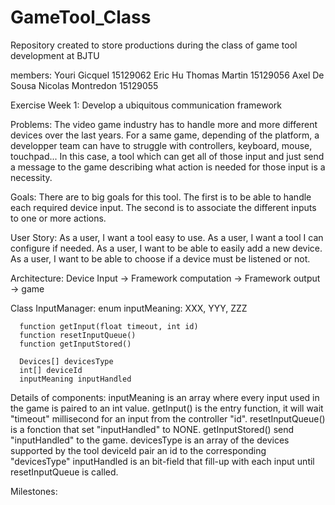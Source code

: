 # GameTool_Class
Repository created to store productions during the class of game tool development at BJTU

members:
  Youri Gicquel 15129062
  Eric Hu
  Thomas Martin 15129056
  Axel De Sousa
  Nicolas Montredon 15129055

Exercise Week 1: Develop a ubiquitous communication framework

Problems:
  The video game industry has to handle more and more different devices over the last years. For a same game, depending of the platform, a developper team can have to struggle with controllers, keyboard, mouse, touchpad... In this case, a tool which can get all of those input and just send a message to the game describing what action is needed for those input is a necessity.
  
Goals:
  There are to big goals for this tool. The first is to be able to handle each required device input. The second is to associate the different inputs to one or more actions.
  
User Story:
  As a user, I want a tool easy to use.
	As a user, I want a tool I can configure if needed.
	As a user, I want to be able to easily add a new device.
	As a user, I want to be able to choose if a device must be listened or not.

Architecture:
  Device Input -> Framework computation -> Framework output -> game

  Class InputManager:
      enum inputMeaning:
        XXX,
        YYY,
        ZZZ
      
      function getInput(float timeout, int id)
      function resetInputQueue()
      function getInputStored()
      
      Devices[] devicesType
      int[] deviceId
      inputMeaning inputHandled
      

Details of components:
  inputMeaning is an array where every input used in the game is paired to an int value.
  getInput() is the entry function, it will wait "timeout" millisecond for an input from the controller "id".
  resetInputQueue() is a fonction that set "inputHandled" to NONE.
  getInputStored() send "inputHandled" to the game.
  devicesType is an array of the devices supported by the tool
  deviceId pair an id to the corresponding "devicesType"
  inputHandled is an bit-field that fill-up with each input until resetInputQueue is called.
  
Milestones:
